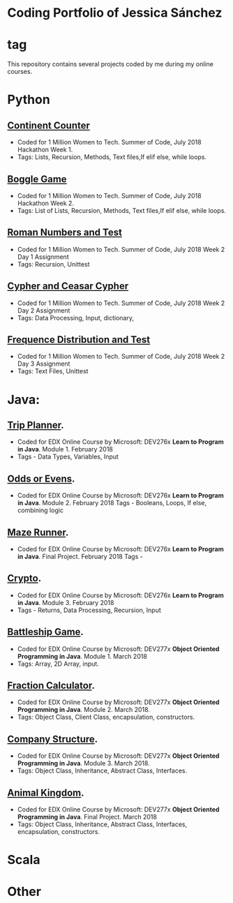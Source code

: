 # Coding Portfolio of Jessica Sánchez <h1> tag

This repository contains several projects coded by me during my online courses.

# Python

## [Continent Counter]()
* Coded for 1 Million Women to Tech.
  Summer of Code, July 2018
  Hackathon Week 1.
 * Tags: Lists, Recursion, Methods, Text files,If elif else, while loops. 

## [Boggle Game]()
* Coded for 1 Million Women to Tech.
  Summer of Code, July 2018
  Hackathon Week 2.
* Tags: List of Lists, Recursion, Methods, Text files,If elif else, while loops.

## [Roman Numbers and Test]()
* Coded for 1 Million Women to Tech.
  Summer of Code, July 2018
  Week 2 Day 1 Assignment
* Tags: Recursion, Unittest

## [Cypher and Ceasar Cypher]()
* Coded for 1 Million Women to Tech.
  Summer of Code, July 2018
  Week 2 Day 2 Assignment
* Tags: Data Processing, Input, dictionary, 

## [Frequence Distribution and Test]()
* Coded for 1 Million Women to Tech.
  Summer of Code, July 2018
  Week 2 Day 3 Assignment
* Tags: Text Files, Unittest


# Java:

## [Trip Planner]().
* Coded for EDX Online Course by Microsoft:
  DEV276x **Learn to Program in Java**.
  Module 1. February 2018
* Tags - Data Types, Variables, Input

## [Odds or Evens]().
* Coded for EDX Online Course by Microsoft:
  DEV276x **Learn to Program in Java**.
  Module 2. February 2018
  Tags - Booleans, Loops, If else, combining logic

## [Maze Runner]().
* Coded for EDX Online Course by Microsoft:
  DEV276x **Learn to Program in Java**.
  Final Project. February 2018
  Tags -  

## [Crypto]().
* Coded for EDX Online Course by Microsoft:
  DEV276x **Learn to Program in Java**.
  Module 3. February 2018
* Tags - Returns, Data Processing, Recursion, Input

## [Battleship Game](https://github.com/JessSanchezC/BattleShip).
* Coded for EDX Online Course by Microsoft: 
  DEV277x **Object Oriented Programming in Java**.
  Module 1. March 2018
* Tags: Array, 2D Array, input.

## [Fraction Calculator](https://github.com/JessSanchezC/FractionCalculator).
* Coded for EDX Online Course by Microsoft: 
  DEV277x **Object Oriented Programming in Java**.
  Module 2. March 2018.
* Tags: Object Class, Client Class, encapsulation, constructors.

## [Company Structure](https://github.com/JessSanchezC/CompanyStructure).
* Coded for EDX Online Course by Microsoft: 
  DEV277x **Object Oriented Programming in Java**.
  Module 3. March 2018.
* Tags: Object Class, Inheritance, Abstract Class, Interfaces.

## [Animal Kingdom](https://github.com/JessSanchezC/AnimalKingdom).
* Coded for EDX Online Course by Microsoft: 
  DEV277x **Object Oriented Programming in Java**.
  Final Project. March 2018
* Tags: Object Class, Inheritance, Abstract Class, Interfaces, encapsulation, constructors.

# Scala

# Other



